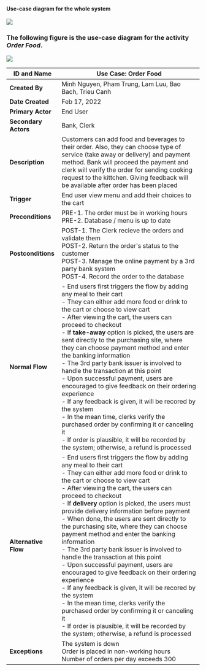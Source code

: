 #### Use-case diagram for the whole system

![](https://i.imgur.com/Lmcp1yR.png)


### The following figure is the use-case diagram for the activity *Order Food*.

![](https://i.imgur.com/f7pV3hu.png)


| ID and Name          | Use Case: Order Food      | 
| ---                  | ---                       |
| **Created By**       | Minh Nguyen, Pham Trung, Lam Luu, Bao Bach, Trieu Canh                                               |
| **Date Created**     | Feb 17, 2022              |
| **Primary Actor**    | End User                  |
| **Secondary Actors** | Bank, Clerk               |
| **Description**      | Customers can add food and beverages to their order. Also, they can choose type of service (take away or delivery) and payment method. Bank will proceed the payment and clerk will verify the order for sending cooking request to the kittchen. Giving feedback will be available after order has been placed              |
| **Trigger**          | End user view menu and add their choices to the cart                                               |
| **Preconditions**    | PRE-1. The order must be in working hours <br> PRE-2. Database / menu is up to date               |
| **Postconditions**   | POST-1. The Clerk recieve the orders and validate them <br> POST-2. Return the order's status to the customer <br> POST-3. Manage the online payment by a 3rd party bank system <br> POST-4. Record the order to the database                          |
| **Normal Flow**      | - End users first triggers the flow by adding any meal to their cart <br> - They can either add more food or drink to the cart or choose to view cart <br> - After viewing the cart, the users can proceed to checkout <br> - If **take-away** option is picked, the users are sent directly to the purchasing site, where they can choose payment method and enter the banking information <br> - The 3rd party bank issuer is involved to handle the transaction at this point <br> - Upon successful payment, users are encouraged to give feedback on their ordering experience <br> - If any feedback is given, it will be recored by the system <br> - In the mean time, clerks verify the purchased order by confirming it or canceling it <br> - If order is plausible, it will be recorded by the system; otherwise, a refund is processed |
| **Alternative Flow** | - End users first triggers the flow by adding any meal to their cart <br> - They can either add more food or drink to the cart or choose to view cart <br> -  After viewing the cart, the users can proceed to checkout <br> - If **delivery** option is picked, the users must provide delivery information before payment <br> - When done, the users are sent directly to the purchasing site, where they can choose payment method and enter the banking information <br> - The 3rd party bank issuer is involved to handle the transaction at this point <br> - Upon successful payment, users are encouraged to give feedback on their ordering experience <br> - If any feedback is given, it will be recored by the system <br> - In the mean time, clerks verify the purchased order by confirming it or canceling it <br> - If order is plausible, it will be recorded by the system; otherwise, a refund is processed |
| **Exceptions**       | The system is down <br> Order is placed in non-working hours <br> Number of orders per day exceeds 300
